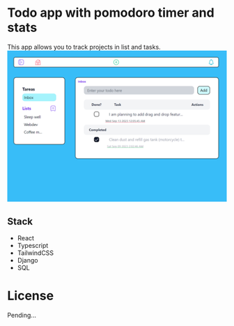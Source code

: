 # Todo app with pomodoro timer and stats

This app allows you to track projects in list and tasks.
![Overview of Todo app](./images/todo-overview.png)

## Stack

- React
- Typescript
- TailwindCSS
- Django
- SQL

# License

Pending...
